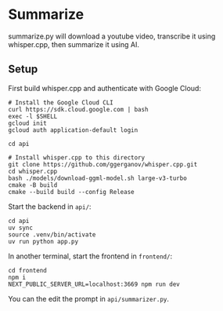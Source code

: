 # Summarize

summarize.py will download a youtube video, transcribe it using whisper.cpp, then summarize it using AI.

## Setup

First build whisper.cpp and authenticate with Google Cloud:

    # Install the Google Cloud CLI
    curl https://sdk.cloud.google.com | bash
    exec -l $SHELL
    gcloud init
    gcloud auth application-default login

    cd api

    # Install whisper.cpp to this directory
    git clone https://github.com/ggerganov/whisper.cpp.git
    cd whisper.cpp
    bash ./models/download-ggml-model.sh large-v3-turbo
    cmake -B build
    cmake --build build --config Release

Start the backend in `api/`:

    cd api
    uv sync
    source .venv/bin/activate
    uv run python app.py

In another terminal, start the frontend in `frontend/`:

    cd frontend
    npm i
    NEXT_PUBLIC_SERVER_URL=localhost:3669 npm run dev

You can the edit the prompt in `api/summarizer.py`.
